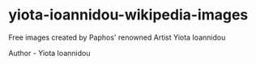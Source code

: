 # yiota-ioannidou-wikipedia-images
Free images created by Paphos' renowned Artist Yiota Ioannidou


Author - Yiota Ioannidou
